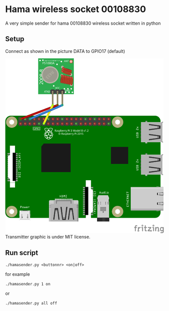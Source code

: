 # Hama wireless socket 00108830
A very simple sender for hama 00108830 wireless socket written in python

## Setup
Connect as shown in the picture
DATA to GPIO17 (default)

![Wiring](wiring.png)
Transmitter graphic is under MIT license.
## Run script
```
./hamasender.py <buttonnr> <on|off>
```

for example
```
./hamasender.py 1 on
```
or
```
./hamasender.py all off
```

